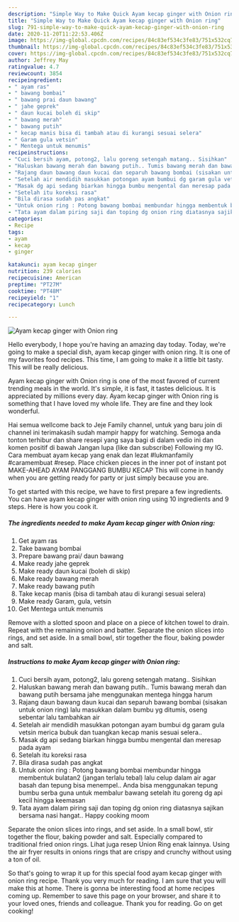 ```yaml
---
description: "Simple Way to Make Quick Ayam kecap ginger with Onion ring"
title: "Simple Way to Make Quick Ayam kecap ginger with Onion ring"
slug: 791-simple-way-to-make-quick-ayam-kecap-ginger-with-onion-ring
date: 2020-11-20T11:22:53.406Z
image: https://img-global.cpcdn.com/recipes/84c83ef534c3fe83/751x532cq70/ayam-kecap-ginger-with-onion-ring-foto-resep-utama.jpg
thumbnail: https://img-global.cpcdn.com/recipes/84c83ef534c3fe83/751x532cq70/ayam-kecap-ginger-with-onion-ring-foto-resep-utama.jpg
cover: https://img-global.cpcdn.com/recipes/84c83ef534c3fe83/751x532cq70/ayam-kecap-ginger-with-onion-ring-foto-resep-utama.jpg
author: Jeffrey May
ratingvalue: 4.7
reviewcount: 3854
recipeingredient:
- " ayam ras"
- " bawang bombai"
- " bawang prai daun bawang"
- " jahe geprek"
- " daun kucai boleh di skip"
- " bawang merah"
- " bawang putih"
- " kecap manis bisa di tambah atau di kurangi sesuai selera"
- " Garam gula vetsin"
- " Mentega untuk menumis"
recipeinstructions:
- "Cuci bersih ayam, potong2, lalu goreng setengah matang.. Sisihkan"
- "Haluskan bawang merah dan bawang putih.. Tumis bawang merah dan bawang putih bersama jahe menggunakan mentega hingga harum"
- "Rajang daun bawang daun kucai dan separuh bawang bombai (sisakan untuk onion ring) lalu masukkan dalam bumbu yg ditumis, oseng sebentar lalu tambahkan air"
- "Setelah air mendidih masukkan potongan ayam bumbui dg garam gula vetsin merica bubuk dan tuangkan kecap manis sesuai selera.."
- "Masak dg api sedang biarkan hingga bumbu mengental dan meresap pada ayam"
- "Setelah itu koreksi rasa"
- "Bila dirasa sudah pas angkat"
- "Untuk onion ring : Potong bawang bombai membundar hingga membentuk bulatan2 (jangan terlalu tebal) lalu celup dalam air agar basah dan tepung bisa menempel.. Anda bisa menggunakan tepung bumbu serba guna untuk membalur bawang setelah itu goreng dg api kecil hingga keemasan"
- "Tata ayam dalam piring saji dan toping dg onion ring diatasnya sajikan bersama nasi hangat.. Happy cooking moom"
categories:
- Recipe
tags:
- ayam
- kecap
- ginger

katakunci: ayam kecap ginger 
nutrition: 239 calories
recipecuisine: American
preptime: "PT27M"
cooktime: "PT48M"
recipeyield: "1"
recipecategory: Lunch

---
```



![Ayam kecap ginger with Onion ring](https://img-global.cpcdn.com/recipes/84c83ef534c3fe83/751x532cq70/ayam-kecap-ginger-with-onion-ring-foto-resep-utama.jpg)

Hello everybody, I hope you're having an amazing day today. Today, we're going to make a special dish, ayam kecap ginger with onion ring. It is one of my favorites food recipes. This time, I am going to make it a little bit tasty. This will be really delicious.

Ayam kecap ginger with Onion ring is one of the most favored of current trending meals in the world. It's simple, it is fast, it tastes delicious. It is appreciated by millions every day. Ayam kecap ginger with Onion ring is something that I have loved my whole life. They are fine and they look wonderful.

Hai semua wellcome back to Jeje Family channel, untuk yang baru join di channel ini terimakasih sudah mampir happy for watching. Semoga anda tonton terhibur dan share resepi yang saya bagi di dalam vedio ini dan komen positif di bawah Jangan lupa (like dan subscribe) Following my IG. Cara membuat ayam kecap yang enak dan lezat #lukmanfamily #caramembuat #resep. Place chicken pieces in the inner pot of instant pot MAKE-AHEAD AYAM PANGGANG BUMBU KECAP This will come in handy when you are getting ready for party or just simply because you are.


To get started with this recipe, we have to first prepare a few ingredients. You can have ayam kecap ginger with onion ring using 10 ingredients and 9 steps. Here is how you cook it.

<!--inarticleads1-->

##### The ingredients needed to make Ayam kecap ginger with Onion ring:

1. Get  ayam ras
1. Take  bawang bombai
1. Prepare  bawang prai/ daun bawang
1. Make ready  jahe geprek
1. Make ready  daun kucai (boleh di skip)
1. Make ready  bawang merah
1. Make ready  bawang putih
1. Take  kecap manis (bisa di tambah atau di kurangi sesuai selera)
1. Make ready  Garam, gula, vetsin
1. Get  Mentega untuk menumis


Remove with a slotted spoon and place on a piece of kitchen towel to drain. Repeat with the remaining onion and batter. Separate the onion slices into rings, and set aside. In a small bowl, stir together the flour, baking powder and salt. 

<!--inarticleads2-->

##### Instructions to make Ayam kecap ginger with Onion ring:

1. Cuci bersih ayam, potong2, lalu goreng setengah matang.. Sisihkan
1. Haluskan bawang merah dan bawang putih.. Tumis bawang merah dan bawang putih bersama jahe menggunakan mentega hingga harum
1. Rajang daun bawang daun kucai dan separuh bawang bombai (sisakan untuk onion ring) lalu masukkan dalam bumbu yg ditumis, oseng sebentar lalu tambahkan air
1. Setelah air mendidih masukkan potongan ayam bumbui dg garam gula vetsin merica bubuk dan tuangkan kecap manis sesuai selera..
1. Masak dg api sedang biarkan hingga bumbu mengental dan meresap pada ayam
1. Setelah itu koreksi rasa
1. Bila dirasa sudah pas angkat
1. Untuk onion ring : Potong bawang bombai membundar hingga membentuk bulatan2 (jangan terlalu tebal) lalu celup dalam air agar basah dan tepung bisa menempel.. Anda bisa menggunakan tepung bumbu serba guna untuk membalur bawang setelah itu goreng dg api kecil hingga keemasan
1. Tata ayam dalam piring saji dan toping dg onion ring diatasnya sajikan bersama nasi hangat.. Happy cooking moom


Separate the onion slices into rings, and set aside. In a small bowl, stir together the flour, baking powder and salt. Especially compared to traditional fried onion rings. Lihat juga resep Union Ring enak lainnya. Using the air fryer results in onions rings that are crispy and crunchy without using a ton of oil. 

So that's going to wrap it up for this special food ayam kecap ginger with onion ring recipe. Thank you very much for reading. I am sure that you will make this at home. There is gonna be interesting food at home recipes coming up. Remember to save this page on your browser, and share it to your loved ones, friends and colleague. Thank you for reading. Go on get cooking!
